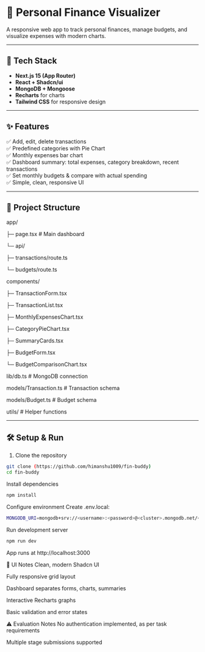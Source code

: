 # 💸 Personal Finance Visualizer

A responsive web app to track personal finances, manage budgets, and visualize expenses with modern charts.

---

## 🚀 Tech Stack

- **Next.js 15 (App Router)**
- **React + Shadcn/ui**
- **MongoDB + Mongoose**
- **Recharts** for charts
- **Tailwind CSS** for responsive design

---

## ✨ Features

✅ Add, edit, delete transactions  
✅ Predefined categories with Pie Chart  
✅ Monthly expenses bar chart  
✅ Dashboard summary: total expenses, category breakdown, recent transactions  
✅ Set monthly budgets & compare with actual spending  
✅ Simple, clean, responsive UI  

---

## 📂 Project Structure

app/

  ├─ page.tsx # Main dashboard

  └─ api/

  ├─ transactions/route.ts

  └─ budgets/route.ts


components/

  ├─ TransactionForm.tsx

  ├─ TransactionList.tsx

  ├─ MonthlyExpensesChart.tsx

  ├─ CategoryPieChart.tsx

  ├─ SummaryCards.tsx

  ├─ BudgetForm.tsx

  └─ BudgetComparisonChart.tsx


lib/db.ts # MongoDB connection

models/Transaction.ts # Transaction schema

models/Budget.ts # Budget schema

utils/ # Helper functions



---

## 🛠️ Setup & Run

1. Clone the repository
```bash
git clone (https://github.com/himanshu1009/fin-buddy)
cd fin-buddy
```
Install dependencies

```bash
npm install
```
Configure environment
Create .env.local:

```bash
MONGODB_URI=mongodb+srv://<username>:<password>@<cluster>.mongodb.net/<database>?retryWrites=true&w=majority
```
Run development server

```bash
npm run dev
```
App runs at http://localhost:3000

🎨 UI Notes
Clean, modern Shadcn UI

Fully responsive grid layout

Dashboard separates forms, charts, summaries

Interactive Recharts graphs

Basic validation and error states

⚠️ Evaluation Notes
No authentication implemented, as per task requirements

Multiple stage submissions supported

